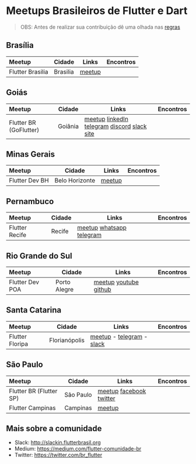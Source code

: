 # Meetups Brasileiros de Flutter e Dart

> OBS: Antes de realizar sua contribuição dê uma olhada nas [regras](https://github.com/FlutterComunidadeBR/meetups/blob/master/CONTRIBUTING.md)

## Brasília

Meetup | Cidade | Links | Encontros
:------------ | ------- | ------------------- | -------------------
Flutter Brasilia | Brasilia | [meetup](https://www.meetup.com/pt-BR/Flutter-Brasilia/)

## Goiás

Meetup | Cidade | Links | Encontros
:------------ | ------- | ------------------- | -------------------
Flutter BR (GoFlutter) | Goiânia | [meetup](http://meetup.com/flutterbr/) [linkedIn](https://www.linkedin.com/company/goflutter/) [telegram](https://lnkd.in/ey-Q-ch) [discord](https://discord.gg/rzazDJh) [slack](https://lnkd.in/e-SUgiK) [site](http://goflutter.com.br/)

## Minas Gerais

Meetup | Cidade | Links | Encontros
:------------ | ------- | ------------------- | -------------------
Flutter Dev BH | Belo Horizonte | [meetup](https://www.meetup.com/pt-BR/Belo-Horizonte-Flutter-Dev-BH/)

## Pernambuco

Meetup | Cidade | Links | Encontros
:------------ | ------- | ------------------- | -------------------
Flutter Recife | Recife | [meetup](https://www.meetup.com/pt-BR/Flutter-Recife/) [whatsapp](https://chat.whatsapp.com/LU8iuTKCduQB1qbHePciN7) [telegram](https://t.me/joinchat/L06f3RYqDCBfUE_mKiepkw)

## Rio Grande do Sul

Meetup | Cidade | Links | Encontros
:------------ | ------- | ------------------- | -------------------
Flutter Dev POA | Porto Alegre | [meetup](https://www.meetup.com/pt-BR/FlutterDevPoa/) [youtube](https://www.youtube.com/channel/UC3wMNDr_q-QmXSAxvbWbAAA) [github](https://github.com/flutterdevpoa/)

## Santa Catarina

Meetup | Cidade | Links | Encontros
:------------ | ------- | ------------------- | -------------------
Flutter Floripa | Florianópolis | [meetup](https://www.meetup.com/pt-BR/Flutter-Floripa/) - [telegram](http://t.me/FlutterSC) - [slack]( http://slackin.flutterbrasil.org)

## São Paulo

Meetup | Cidade | Links | Encontros
:------------ | ------- | ------------------- | -------------------
Flutter BR (Flutter SP) | São Paulo | [meetup](https://www.meetup.com/pt-BR/flutterbr) [facebook](https://www.facebook.com/brflutter/) [twitter](http://twitter.com/flutterbr_)
Flutter Campinas | Campinas | [meetup](https://www.meetup.com/pt-BR/Flutter-Campinas-Meetup/)

## Mais sobre a comunidade

- Slack: http://slackin.flutterbrasil.org
- Medium: https://medium.com/flutter-comunidade-br
- Twitter: https://twitter.com/br_flutter
